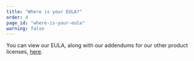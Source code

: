 ```yaml
---
title: "Where is your EULA?"
order: 4
page_id: "where-is-your-eula"
warning: false
---
```


You can view our EULA, along with our addendums for our other product licenses, [here](https://www.getpostman.com/licenses/postman_eula).
